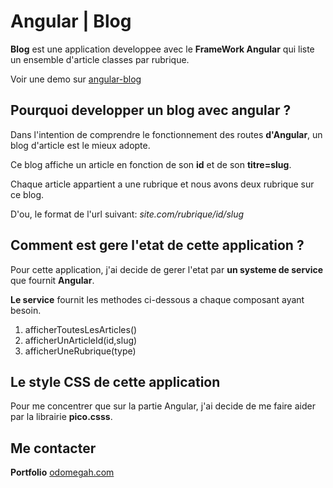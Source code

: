 # Angular | Blog

**Blog** est une application developpee avec le **FrameWork Angular** qui liste un ensemble d'article classes par rubrique.

Voir une demo sur [angular-blog](https://angular-blog-v2.onrender.com/)

## Pourquoi developper un blog avec angular ?
Dans l'intention de comprendre le fonctionnement des routes **d'Angular**, un blog d'article est le mieux adopte.

Ce blog affiche un article en fonction de son **id** et de son **titre=slug**.

Chaque article appartient a une rubrique et nous avons deux rubrique sur ce blog.

D'ou, le format de l'url suivant:
_site.com/rubrique/id/slug_

## Comment est gere l'etat de cette application ?
Pour cette application, j'ai decide de gerer l'etat par **un systeme de service** que fournit **Angular**.

**Le service** fournit les methodes ci-dessous a chaque composant ayant besoin.
1. afficherToutesLesArticles()
1. afficherUnArticleId(id,slug)
1. afficherUneRubrique(type)



## Le style CSS de cette application
Pour me concentrer que sur la partie Angular, j'ai decide de me faire aider par la librairie **pico.csss**.

## Me contacter
 **Portfolio** [odomegah.com](https://odomegah.com)